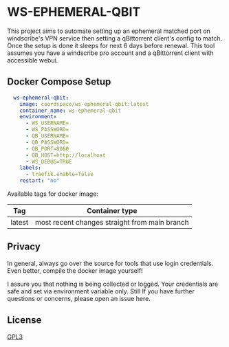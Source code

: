 # WS-EPHEMERAL-QBIT

This project aims to automate setting up an ephemeral matched port on windscribe's VPN service then setting a qBittorrent client's config to match. Once the setup is done it sleeps for next 6 days before renewal. This tool assumes you have a windscribe pro account and a qBittorrent client with accessible webui.

## Docker Compose Setup

```yaml
  ws-ephemeral-qbit:
    image: coordspace/ws-ephemeral-qbit:latest
    container_name: ws-ephemeral-qbit
    environment:
      - WS_USERNAME=
      - WS_PASSWORD=
      - QB_USERNAME=
      - QB_PASSWORD=
      - QB_PORT=8080
      - QB_HOST=http://localhost
      - WS_DEBUG=TRUE
    labels:
      - traefik.enable=false
    restart: "no"
```

Available tags for docker image:

| Tag    | Container type                                |
| ------ | --------------------------------------------- |
| latest | most recent changes straight from main branch |

## Privacy

In general, always go over the source for tools that use login credentials. Even better, compile the docker image yourself!

I assure you that nothing is being collected or logged. Your credentials are safe and set via environment variable only. Still If you have further questions or concerns, please open an issue here.

## License

[GPL3](LICENSE.md)

